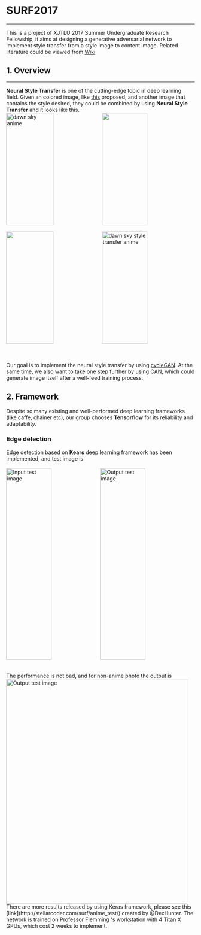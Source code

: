 # SURF2017
-----------------
This is a project of XJTLU 2017 Summer Undergraduate Research Fellowship, it aims at designing a generative adversarial network to implement style transfer from a style image to content image. Related literature could be viewed from [Wiki](https://github.com/LinkWoong/SURF2017/wiki)  
## 1. Overview  
-----------------
**Neural Style Transfer** is one of the cutting-edge topic in deep learning field. Given an colored image, like [this](https://github.com/titu1994) proposed, and another image that contains the style desired, they could be combined by using **Neural Style Transfer** and it looks like this.
<br>
<img src="https://github.com/titu1994/Neural-Style-Transfer/blob/master/images/inputs/content/Dawn%20Sky.jpg?raw=true" height=300 width=50% alt="dawn sky anime"> <img src="https://raw.githubusercontent.com/titu1994/Neural_Style_Transfer/master/images/inputs/style/starry_night.jpg" height=300 width=49%>

<img src="https://github.com/titu1994/Neural-Style-Transfer/blob/master/images/inputs/mask/Dawn-Sky-Mask.jpg?raw=true" height=300 width=50%> <img src="https://github.com/titu1994/Neural-Style-Transfer/blob/master/images/output/Dawn_Sky_masked.jpg?raw=true" height=300 width=49% alt="dawn sky style transfer anime">

<br>

Our goal is to implement the neural style transfer by using [cycleGAN](https://arxiv.org/abs/1705.09966). At the same time, we also want to take one step further by using [CAN](https://arxiv.org/abs/1706.07068), which could generate image itself after a well-feed training process.

## 2. Framework  

Despite so many existing and well-performed deep learning frameworks (like caffe, chainer etc), our group chooses **Tensorflow** for its reliability and adaptability. 

### Edge detection  

Edge detection based on **Kears** deep learning framework has been implemented, and test image is  
<br>
<img src="https://github.com/LinkWoong/SURF2017/blob/master/Keras-Implemented-Edge-Detection/test.jpg" height=512 width=49% alt="Input test image"> <img src="https://github.com/LinkWoong/SURF2017/blob/master/Keras-Implemented-Edge-Detection/result2.jpg" height=512 width=49% alt="Output test image">

<br>
The performance is not bad, and for non-anime photo the output is  
<br>
<img src="https://github.com/LinkWoong/SURF2017/blob/master/Keras-Implemented-Edge-Detection/result4.jpg" height=600 width=98% alt="Output test image">

<br>
There are more results released by using Keras framework, please see this [link](http://stellarcoder.com/surf/anime_test/) created by @DexHunter. The network is trained on Professor Flemming 's workstation with 4 Titan X GPUs, which cost 2 weeks to implement. 
